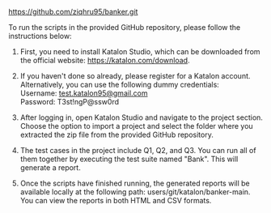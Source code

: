 https://github.com/ziqhru95/banker.git

To run the scripts in the provided GitHub repository, please follow the instructions below:

1. First, you need to install Katalon Studio, which can be downloaded from the official website: https://katalon.com/download.

2. If you haven't done so already, please register for a Katalon account. Alternatively, you can use the following dummy credentials:  
   Username: test.katalon95@gmail.com  
   Password: T3st!ngP@ssw0rd

3. After logging in, open Katalon Studio and navigate to the project section. Choose the option to import a project and select the folder where you extracted the zip file from the provided GitHub repository.

4. The test cases in the project include Q1, Q2, and Q3. You can run all of them together by executing the test suite named "Bank". This will generate a report.

5. Once the scripts have finished running, the generated reports will be available locally at the following path: users/git/katalon/banker-main. You can view the reports in both HTML and CSV formats.
